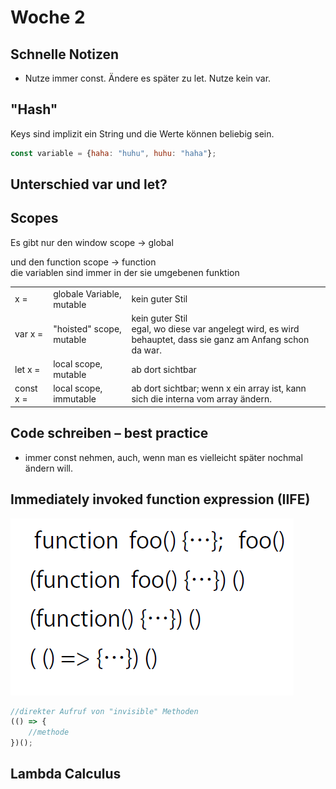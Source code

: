 # Woche 2

## Schnelle Notizen

- Nutze immer const. Ändere es später zu let. Nutze kein var.

## "Hash"

Keys sind implizit ein String und die Werte können beliebig sein.

```javascript
const variable = {haha: "huhu", huhu: "haha"};
```

## Unterschied var und let?

## Scopes

Es gibt nur den window scope → global

und den function scope -> function
<br> die variablen sind immer in der sie umgebenen funktion

|           |                           |                                                                                                                |
|:----------|:--------------------------|:---------------------------------------------------------------------------------------------------------------|
| x =       | globale Variable, mutable | kein guter Stil                                                                                                |
| var x =   | "hoisted" scope, mutable  | kein guter Stil<br/>egal, wo diese var angelegt wird, es wird behauptet, dass sie ganz am Anfang schon da war. |
| let x =   | local scope, mutable      | ab dort sichtbar                                                                                               |
| const x = | local scope, immutable    | ab dort sichtbar; wenn x ein array ist, kann sich die interna vom array ändern.                                |

## Code schreiben – best practice

- immer const nehmen, auch, wenn man es vielleicht später nochmal ändern will.


## Immediately invoked function expression  (IIFE)

<img src="../images/iife.png" alt="iife">

```javascript
//direkter Aufruf von "invisible" Methoden
(() => {
    //methode
})();
```

## Lambda Calculus

